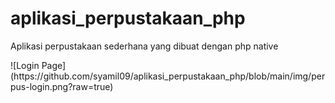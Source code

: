 <p align="center">
  <h1>aplikasi_perpustakaan_php</h1>
  Aplikasi perpustakaan sederhana yang dibuat dengan php native
</p>
![Login Page](https://github.com/syamil09/aplikasi_perpustakaan_php/blob/main/img/perpus-login.png?raw=true)
